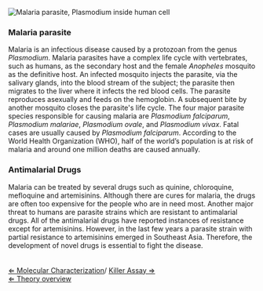 ![Malaria parasite, *Plasmodium* inside human cell]( Malaria.jpg "Malaria parasite, Plasmodium inside human cell")

### Malaria parasite

Malaria is an infectious disease caused by a protozoan from the genus
*Plasmodium*. Malaria parasites have a complex life cycle with
vertebrates, such as humans, as the secondary host and the female
*Anopheles* mosquito as the definitive host. An infected mosquito
injects the parasite, via the salivary glands, into the blood stream of
the subject; the parasite then migrates to the liver where it infects
the red blood cells. The parasite reproduces asexually and feeds on the
hemoglobin. A subsequent bite by another mosquito closes the parasite's
life cycle. The four major parasite species responsible for causing
malaria are *Plasmodium falciparum*, *Plasmodium malariae*, *Plasmodium
ovale*, and *Plasmodium vivax*. Fatal cases are usually caused by
*Plasmodium falciparum*. According to the World Health Organization
(WHO), half of the world’s population is at risk of malaria and around
one million deaths are caused annually.

### Antimalarial Drugs

Malaria can be treated by several drugs such as quinine, chloroquine,
mefloquine and artemisinins. Although there are cures for malaria, the
drugs are often too expensive for the people who are in need most.
Another major threat to humans are parasite strains which are resistant
to antimalarial drugs. All of the antimalarial drugs have reported
instances of resistance except for artemisinins. However, in the last
few years a parasite strain with partial resistance to artemisinins
emerged in Southeast Asia. Therefore, the development of novel drugs is
essential to fight the disease.\
\
\
[ ⇐ Molecular Characterization](/wiki/Molecular_Characterization "wikilink")/
[ Killer Assay ⇒](/wiki/Killer_Assay "wikilink")\
[ ⇐ Theory overview](/wiki/PlantLab "wikilink")

